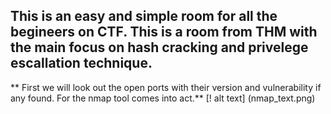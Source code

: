 ## This is an easy and simple room for all the begineers on CTF. This is a room from THM with the main focus on hash cracking and privelege escallation technique.

** First we will look out the open ports with their version and vulnerability if any found. For the nmap tool comes into act.**
[! alt text] (nmap_text.png)

